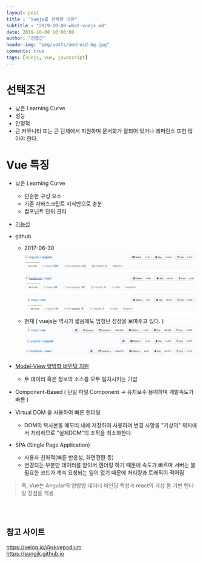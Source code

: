 ```yaml
---
layout: post
title : "Vuejs를 선택한 이유"
subtitle : "2019-10-08-what-vuejs.md"
date: 2019-10-08 10:00:00
author: "전봉근"
header-img: "img/posts/android-bg.jpg"
comments: true
tags: [vuejs, vue, javascript]
---
```


# 선택조건
- 낮은 Learning Curve
- 성능
- 안정적
- 큰 커뮤니티 또는 큰 단체에서 지원하며 문서화가 잘되어 있거나 레퍼런스 또한 많아야 한다.

# Vue 특징
- 낮은 Learning Curve
  - 단순한 구성 요소
  - 기존 자바스크립트 지식만으로 충분
  - 컴포넌트 단위 관리

- [가능성](https://trends.google.com/trends/explore?date=today%205-y&q=angular.js,react.js,vue.js,angular2)
- github
   - 2017-06-30
     ![what-vuejs-1](/img/posts/javascript/vuejs/what-vuejs-1.jpg)
     ![what-vuejs-2](/img/posts/javascript/vuejs/what-vuejs-2.jpg)
     ![what-vuejs-3](/img/posts/javascript/vuejs/what-vuejs-3.jpg)
   - 현재 ( vuejs는 역사가 짧음에도 엄청난 성장을 보여주고 있다. )
     ![what-vuejs-4](/img/posts/javascript/vuejs/what-vuejs-4.png)
     ![what-vuejs-5](/img/posts/javascript/vuejs/what-vuejs-5.png)
     ![what-vuejs-6](/img/posts/javascript/vuejs/what-vuejs-6.png)
- [Model-View 양방향 바인딩 지원](https://velog.io/@skyepodium/Vue.js-v-model%EA%B3%BC-syntax-sugar-7ajrp44tnq)
  - 두 데이터 혹은 정보의 소스를 모두 일치시키는 기법
- Component-Based ( 단일 파일 Component -> 유지보수 용이하며 개발속도가 빠름 )
- Virtual DOM 을 사용하여 빠른 렌더링
  - DOM의 복사본을 메모리 내에 저장하여 사용하며 변경 사항을 "가상의" 위치에서 처리하므로 "실제DOM"의 조작을 최소화한다.
- SPA (Single Page Application)
  - 사용자 친화적(빠른 반응성, 화면전환 등)
  - 변경되는 부분만 데이터를 받아서 렌더링 하기 때문에 속도가 빠르며 서버는 불필요한 코드가 계속 요청되는 일이 없기 때문에 처리량과 트래픽이 적어짐

> 즉, Vue는 Angular의 양방향 데이터 바인딩 특성과 react의 가상 돔 기반 렌더링 장점을 적용  

  
<br><br>
## 참고 사이트
https://velog.io/@skyepodium  
https://sungjk.github.io

